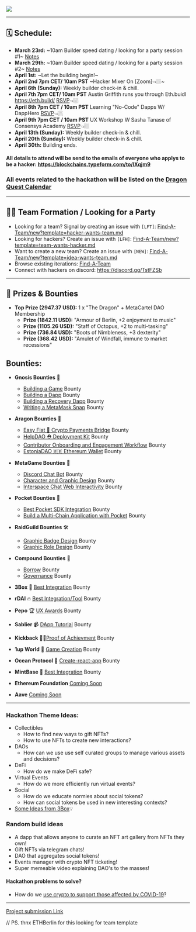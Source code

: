 ![](https://i.imgur.com/sFnh2Wy.png)

---

## 🗓 Schedule:
- **March 23rd:** ~10am Builder speed dating / looking for a party session #1~
[Notes](https://hackmd.io/uE7yf-gISFC98lhDL6Uv-A)
- **March 29th:** ~10am Builder speed dating / looking for a party session #2~ [Notes](https://hackmd.io/9Rp10RipTo-mGscYoS11Tw)
- **April 1st:** ~Let the building begin!~
- **April 2nd 7pm CET/ 10am PST** ~Hacker Mixer On [Zoom]👈🏼~
- **April 6th (Sunday):** Weekly builder check-in & chill.
- **April 7th 7pm CET/ 10am PST**  Austin Griffith runs you through Eth.buidl https://eth.build/ [RSVP](https://www.eventbrite.com/e/dragon-quest-hackathon-live-learning-sessions-tickets-101904828084)👈🏼
- **April 8th 7pm CET / 10am PST** Learning "No-Code" Dapps W/ DappHero [RSVP](https://www.eventbrite.com/e/dragon-quest-hackathon-live-learning-sessions-tickets-101904828084)👈🏼
- **April 9th 7pm CET / 10am PST** UX Workshop W Sasha Tanase of Consensys Academy [RSVP](https://www.eventbrite.com/e/dragon-quest-hackathon-live-learning-sessions-tickets-101904828084)👈🏼
- **April 13th (Sunday):** Weekly builder check-in & chill.
- **April 20th (Sunday):** Weekly builder check-in & chill.
- **April 30th:** Building ends.

#### All details to attend will be send to the emails of everyone who applys to be a hacker: https://blockchains.typeform.com/to/lXqjm9

### All events related to the hackathon will be listed on the [Dragon Quest Calendar](https://calendar.google.com/calendar?cid=Y3FtdTZwOGs3YmRudmdxNm5zaG80aHJ2aThAZ3JvdXAuY2FsZW5kYXIuZ29vZ2xlLmNvbQ) 

---

## 🧙‍♂️ Team Formation / Looking for a Party 

-   Looking for a team? Signal by creating an issue with `[LFT]`: [Find-A-Team/new?template=hacker-wants-team.md](https://github.com/metacartel/dragon-quest/issues/new?template=hacker-wants-team.md)
-   Looking for hackers? Create an issue with `[LFH]`: [Find-A-Team/new?template=team-wants-hacker.md](https://github.com/metacartel/dragon-quest/issues/new?template=team-wants-hacker.md)
-   Want to create a new team? Create an issue with `[NEW]`: [Find-A-Team/new?template=idea-wants-team.md](https://github.com/metacartel/dragon-quest/issues/new?template=idea-wants-team.md)
-   Browse existing iterations: [Find-A-Team](https://github.com/metacartel/dragon-quest/issues)
-   Connect with hackers on discord: https://discord.gg/TstFZSb

---

## 🐉 Prizes & Bounties

- **Top Prize (2947.37 USD):** 1 x "The Dragon" + MetaCartel DAO Membership
    - **Prize (1842.11 USD):** "Armour of Berlin, +2 enjoyment to music"
    - **Prize (1105.26 USD):** "Staff of Octopus, +2 to multi-tasking" 
    - **Prize (736.84 USD):** "Boots of Nimbleness, +3 dexterity" 
    - **Prize (368.42 USD):** "Amulet of Windfall, immune to market recessions" 

## Bounties: 

- **Gnosis Bounties** 🦉
    - [Building a Game](https://explorer.bounties.network/bounty/3940) Bounty
    - [Building a Dapp](https://explorer.bounties.network/bounty/3937) Bounty
    - [Building a Recovery Dapp](https://explorer.bounties.network/bounty/3938) Bounty
    - [Writing a MetaMask Snap](https://explorer.bounties.network/bounty/3939) Bounty
- **Aragon Bounties** 🦅
    - [Easy Fiat :bridge_at_night: Crypto Payments Bridge](https://explorer.bounties.network/bounty/3925) Bounty
    - [HelpDAO ⛑ Deployment Kit](https://explorer.bounties.network/bounty/3926) Bounty
    - [Contributor Onboarding and Engagement Workflow](https://explorer.bounties.network/bounty/3928) Bounty
    - [EstoniaDAO 🇪🇪 Ethereum Wallet](https://explorer.bounties.network/bounty/3930) Bounty
- **MetaGame Bounties** :octopus:
    - [Discord Chat Bot](https://explorer.bounties.network/bounty/3950) Bounty
    - [Character and Graphic Design](https://explorer.bounties.network/bounty/3949) Bounty
    - [Interspace Chat Web Interactivity](https://explorer.bounties.network/bounty/3948) Bounty
- **Pocket Bounties** 👖
    - [Best Pocket SDK Integration](https://explorer.bounties.network/bounty/3932) Bounty
    - [Build a Multi-Chain Application with Pocket](https://explorer.bounties.network/bounty/3933) Bounty

- **RaidGuild Bounties** 🛠
    - [Graphic Badge Design](https://explorer.bounties.network/bounty/3943) Bounty
    - [Graphic Role Design](https://explorer.bounties.network/bounty/3945) Bounty
- **Compound Bounties** 💱
    - [Borrow](https://explorer.bounties.network/bounty/3947) Bounty 
    - [Governance](https://explorer.bounties.network/bounty/3946)  Bounty  
- **3Box** :tada: [Best Integration](https://explorer.bounties.network/bounty/3920) Bounty
- **rDAI** :fire: [Best Integration/Tool](https://explorer.bounties.network/bounty/3921) Bounty
- **Pepo** 🏆 [UX Awards](https://explorer.bounties.network/bounty/3922) Bounty
- **Sablier** 📹 [DApp Tutorial](https://explorer.bounties.network/bounty/3927) Bounty
- **Kickback** 🦵🏼[Proof of Achievment](https://explorer.bounties.network/bounty/3935) Bounty
- **1up World** 🍄 [Game Creation](https://explorer.bounties.network/bounty/3936) Bounty 
- **Ocean Protocol** 🌊 [Create-react-app](https://explorer.bounties.network/bounty/3941) Bounty
- **MintBase** 🍬 [Best Integration](https://explorer.bounties.network/bounty/3942) Bounty
- **Ethereum Foundation** [Coming Soon]()
- **Aave** [Coming Soon]()



---

### Hackathon Theme Ideas:
- Collectibles
    - How to find new ways to gift NFTs?
    - How to use NFTs to create new interactions?
- DAOs
    - How can we use use self curated groups to manage various assets and decisions?
- DeFi
    - How do we make DeFi safe?
- Virtual Events
    - How do we more efficiently run virtual events?
- Social
    - How do we educate normies about social tokens?
    - How can social tokens be used in new interesting contexts?
- [Some Ideas from 3Box](https://medium.com/3box/what-you-can-build-with-3box-216bcef0a71c)💡

### Random build ideas

- A dapp that allows anyone to curate an NFT art gallery from NFTs they own!
- Gift NFTs via telegram chats!
- DAO that aggregates social tokens!
- Events manager with crypto NFT ticketing!
- Super memeable video explaining DAO's to the masses!

#### Hackathon problems to solve?
- How do we [use crypto to support those affected by COVID-19](https://discord.gg/UKwrBQV)?

---

[Project submission Link](https://github.com/metacartel/submissions/issues/1)

// PS. thnx ETHBerlin for this looking for team template
